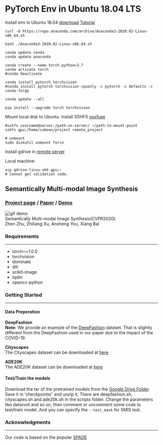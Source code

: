 # PyTorch Env in Ubuntu 18.04 LTS

Install env in Ubuntu 18.04 [download](https://www.anaconda.com/products/individual)
[Tutorial](https://docs.anaconda.com/anaconda/install/linux/)

```shell script
curl -O https://repo.anaconda.com/archive/Anaconda3-2020.02-Linux-x86_64.sh

bash ./Anaconda3-2020.02-Linux-x86_64.sh

conda update conda
conda update anaconda

```

```shell script
conda create --name torch python=3.7
conda activate torch
#conda deactivate

conda install pytorch torchvision
#conda install pytorch torchvision cpuonly -c pytorch -c defaults -c conda-forge

conda update --all

pip install --upgrade torch torchvision

```

Mount local disk to Ubuntu.
Install SSHFS [osxfuse](https://osxfuse.github.io/)


```shell script
#sshfs username@server:/path-on-server/ ~/path-to-mount-point
sshfs gpu:/home/cubean/project remote_project

# unmount
sudo diskutil unmount force

```

Install gdrive in [remote server](https://github.com/gdrive-org/gdrive)

Local machine:
```shell script
scp gdrive-linux-x64 gpu:~
# Cannot get validation code.
```







Semantically Multi-modal Image Synthesis
---
### [Project page](http://seanseattle.github.io/SMIS) / [Paper](https://arxiv.org/abs/2003.12697)  / [Demo](https://www.youtube.com/watch?v=uarUonGi_ZU&t=2s)
![gif demo](docs/imgs/smis.gif) \
Semantically Multi-modal Image Synthesis(CVPR2020). \
Zhen Zhu, Zhiliang Xu, Ansheng You, Xiang Bai

### Requirements
---
- torch>=1.0.0
- torchvision
- dominate
- dill
- scikit-image
- tqdm
- opencv-python

### Getting Started
----
#### Data Preperation
**DeepFashion** \
**Note:** We provide an example of the [DeepFashion](https://drive.google.com/open?id=1ckx35-mlMv57yzv47bmOCrWTm5l2X-zD) dataset. That is slightly different from the DeepFashion used in our paper due to the impact of the COVID-19.


**Cityscapes** \
The Cityscapes dataset can be downloaded at [here](https://www.cityscapes-dataset.com/)

**ADE20K** \
The ADE20K dataset can be downloaded at [here](http://sceneparsing.csail.mit.edu/) 

#### Test/Train the models
Download the tar of the pretrained models from the [Google Drive Folder](https://drive.google.com/open?id=1og_9By_xdtnEd9-xawAj4jYbXR6A9deG). Save it in 'checkpoints/' and unzip it.
There are deepfashion.sh, cityscapes.sh and ade20k.sh in the scripts folder. Change the parameters like dataroot and so on, then comment or uncomment some code to test/train model. 
And you can specify the `--test_mask` for SMIS test.

  
### Acknowledgments
---
Our code is based on the popular [SPADE](https://github.com/NVlabs/SPADE)
